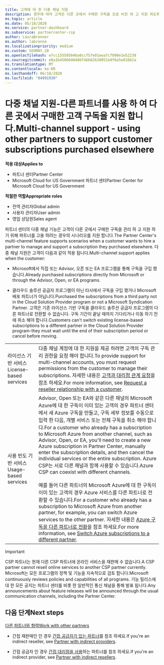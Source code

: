 ```yaml
---
title: 고객에 대 한 다중 채널 지원
description: 경우에 따라 고객은 다른 곳에서 구매한 구독을 프로 비전 하 고 지원 하도록 고용 하고자 할 수 있습니다.
ms.topic: article
ms.date: 05/18/2020
ms.service: partner-dashboard
ms.subservice: partnercenter-csp
author: LauraBrenner
ms.author: labrenne
ms.localizationpriority: medium
ms.custom: SEOMAY.20
ms.openlocfilehash: e7cc155505846a0ccf57e01eea7cf090e1e52238
ms.sourcegitcommit: e0a1b4506840486f4bb82620051e0f6a5e81662a
ms.translationtype: MT
ms.contentlocale: ko-KR
ms.lasthandoff: 06/18/2020
ms.locfileid: "84991930"
---
```

# <a name="multi-channel-support---using-other-partners-to-support-customer-subscriptions-purchased-elsewhere"></a><span data-ttu-id="49865-103">다중 채널 지원-다른 파트너를 사용 하 여 다른 곳에서 구매한 고객 구독을 지원 합니다.</span><span class="sxs-lookup"><span data-stu-id="49865-103">Multi-channel support - using other partners to support customer subscriptions purchased elsewhere</span></span>

<span data-ttu-id="49865-104">**적용 대상**</span><span class="sxs-lookup"><span data-stu-id="49865-104">**Applies to**</span></span>

- <span data-ttu-id="49865-105">파트너 센터</span><span class="sxs-lookup"><span data-stu-id="49865-105">Partner Center</span></span>
- <span data-ttu-id="49865-106">Microsoft Cloud for US Government 파트너 센터</span><span class="sxs-lookup"><span data-stu-id="49865-106">Partner Center for Microsoft Cloud for US Government</span></span>

<span data-ttu-id="49865-107">**적절한 역할**</span><span class="sxs-lookup"><span data-stu-id="49865-107">**Appropriate roles**</span></span>

- <span data-ttu-id="49865-108">전역 관리자</span><span class="sxs-lookup"><span data-stu-id="49865-108">Global admin</span></span>
- <span data-ttu-id="49865-109">사용자 관리자</span><span class="sxs-lookup"><span data-stu-id="49865-109">User admin</span></span>
- <span data-ttu-id="49865-110">영업 상담원</span><span class="sxs-lookup"><span data-stu-id="49865-110">Sales agent</span></span>

<span data-ttu-id="49865-111">파트너 센터의 다중 채널 기능은 고객이 다른 곳에서 구매한 구독을 관리 하 고 지원 하기 위해 파트너를 고용 하려는 경우의 시나리오를 지원 합니다.</span><span class="sxs-lookup"><span data-stu-id="49865-111">The Partner Center's multi-channel feature supports scenarios when a customer wants to hire a partner to manage and support a subscription they purchased elsewhere.</span></span> <span data-ttu-id="49865-112">다중 채널 지원은 고객이 다음과 같이 적용 됩니다.</span><span class="sxs-lookup"><span data-stu-id="49865-112">Multi-channel support applies when the customer:</span></span>

- <span data-ttu-id="49865-113">Microsoft에서 직접 또는 Advisor, 오픈 또는 EA 프로그램을 통해 구독을 구입 했습니다.</span><span class="sxs-lookup"><span data-stu-id="49865-113">Already purchased subscriptions directly from Microsoft or through the Advisor, Open, or EA programs.</span></span>

- <span data-ttu-id="49865-114">클라우드 솔루션 공급자 프로그램이 아닌 타사에서 구독을 구입 했거나 Microsoft 배포 파트너가 아닙니다.</span><span class="sxs-lookup"><span data-stu-id="49865-114">Purchased the subscriptions from a third party not in the Cloud Solution Provider program or not a Microsoft Syndication Partner.</span></span> <span data-ttu-id="49865-115">고객은 기존 라이선스 기반 구독을 클라우드 솔루션 공급자 프로그램의 다른 파트너로 전환할 수 없습니다. 구독 기간이 끝날 때까지 기다리거나 이동 하기 전에 취소 해야 합니다.</span><span class="sxs-lookup"><span data-stu-id="49865-115">Customers can't switch existing license-based subscriptions to a different partner in the Cloud Solution Provider program-they must wait until the end of their subscription period or cancel before moving.</span></span>

| | |
|---------|---------|
|<span data-ttu-id="49865-116">라이선스 기반 서비스</span><span class="sxs-lookup"><span data-stu-id="49865-116">License-based services</span></span>    | <span data-ttu-id="49865-117">다중 채널 계정에 대 한 지원을 제공 하려면 고객의 구독 관리 권한을 요청 해야 합니다.</span><span class="sxs-lookup"><span data-stu-id="49865-117">To provide support for multi-channel accounts, you must request permissions from the customer to manage their subscriptions.</span></span> <span data-ttu-id="49865-118">자세한 내용은 [고객과 대리점 관계 요청](request-a-relationship-with-a-customer.md)을 참조 하세요.</span><span class="sxs-lookup"><span data-stu-id="49865-118">For more information, see [Request a reseller relationship with a customer](request-a-relationship-with-a-customer.md).</span></span>   |
|<span data-ttu-id="49865-119">사용 빈도 기반 서비스</span><span class="sxs-lookup"><span data-stu-id="49865-119">Usage-based services</span></span>     |  <span data-ttu-id="49865-120">Advisor, Open 또는 EA와 같은 다른 채널의 Microsoft Azure에 대 한 구독이 이미 있는 고객의 경우 파트너 센터에서 새 Azure 구독을 만들고, 구독 세부 정보를 수동으로 입력 한 다음, 개별 서비스 또는 전체 구독을 취소 해야 합니다.</span><span class="sxs-lookup"><span data-stu-id="49865-120">For a customer who already has a subscription to Microsoft Azure from another channel, such as Advisor, Open, or EA, you'll need to create a new Azure subscription in Partner Center, manually enter the subscription details, and then cancel the individual services or the entire subscription.</span></span> <span data-ttu-id="49865-121">Azure CSP는 서로 다른 채널과 함께 사용할 수 있습니다.</span><span class="sxs-lookup"><span data-stu-id="49865-121">Azure CSP can coexist with different channels.</span></span><br/><br/> <span data-ttu-id="49865-122">예를 들어 다른 파트너의 Microsoft Azure에 대 한 구독이 이미 있는 고객의 경우 Azure 서비스를 다른 파트너로 전환할 수 있습니다.</span><span class="sxs-lookup"><span data-stu-id="49865-122">For a customer who already has a subscription to Microsoft Azure from another partner, for example, you can switch Azure services to the other partner.</span></span>  <span data-ttu-id="49865-123">자세한 내용은 [Azure 구독을 다른 파트너로 전환](switch-azure-subscriptions-to-a-different-partner.md)을 참조 하세요.</span><span class="sxs-lookup"><span data-stu-id="49865-123">For more information, see [Switch Azure subscriptions to a different partner](switch-azure-subscriptions-to-a-different-partner.md).</span></span> |

> [!IMPORTANT]  
> <span data-ttu-id="49865-124">CSP 파트너는 현재 다른 CSP 파트너에 온라인 서비스을 재판매 수 없습니다.</span><span class="sxs-lookup"><span data-stu-id="49865-124">A CSP partner cannot resell online services to another CSP partner currently.</span></span> <span data-ttu-id="49865-125">Microsoft는 모든 프로그램의 정책 및 기능을 지속적으로 검토 합니다.</span><span class="sxs-lookup"><span data-stu-id="49865-125">Microsoft continuously reviews policies and capabilities of all programs.</span></span> <span data-ttu-id="49865-126">기능 릴리스에 대 한 모든 공지는 파트너 센터를 비롯 한 일반적인 통신 채널을 통해 발표 됩니다.</span><span class="sxs-lookup"><span data-stu-id="49865-126">Any announcements about feature releases will be announced through the usual communication channels, including the Partner Center.</span></span>

## <a name="next-steps"></a><span data-ttu-id="49865-127">다음 단계</span><span class="sxs-lookup"><span data-stu-id="49865-127">Next steps</span></span>

[<span data-ttu-id="49865-128">다른 파트너와 협력</span><span class="sxs-lookup"><span data-stu-id="49865-128">Work with other partners</span></span>](work-with-other-partners.md)

- <span data-ttu-id="49865-129">간접 재판매인 인 경우 [간접 공급자가 있는 파트너](indirect-reseller-tasks-in-partner-center.md)를 참조 하세요.</span><span class="sxs-lookup"><span data-stu-id="49865-129">If you're an indirect reseller, see [Partner with indirect providers](indirect-reseller-tasks-in-partner-center.md).</span></span>

- <span data-ttu-id="49865-130">간접 공급자 인 경우 [간접 대리점을 사용](indirect-provider-tasks-in-partner-center.md)하는 파트너를 참조 하세요.</span><span class="sxs-lookup"><span data-stu-id="49865-130">If you're an indirect provider, see [Partner with indirect resellers](indirect-provider-tasks-in-partner-center.md).</span></span>
